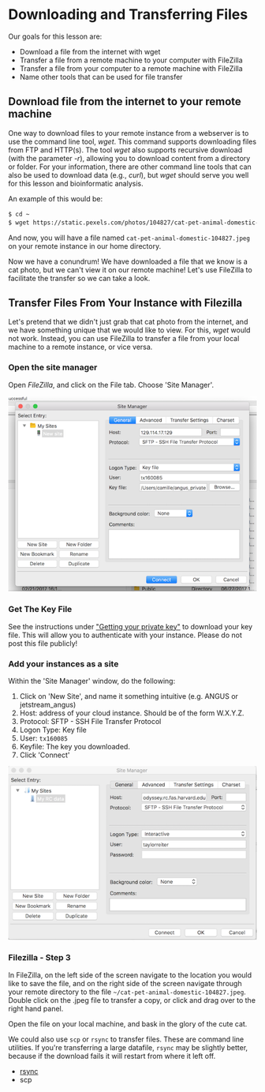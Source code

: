 # Downloading and Transferring Files

Our goals for this lesson are:

* Download a file from the internet with wget
* Transfer a file from a remote machine to your computer with FileZilla
* Transfer a file from your computer to a remote machine with FileZilla
* Name other tools that can be used for file transfer

## Download file from the internet to your remote machine

One way to download files to your remote instance from a webserver is to use the command line tool, *wget*. This command supports downloading files from FTP and HTTP(s). The tool *wget* also supports recursive download (with the parameter *-r*), allowing you to download content from a directory or folder. For your information, there are other command line tools that can also be used to download data (e.g., *curl*), but *wget* should serve you well for this lesson and bioinformatic analysis.

An example of this would be: 
```bash
$ cd ~
$ wget https://static.pexels.com/photos/104827/cat-pet-animal-domestic-104827.jpeg 
```

And now, you will have a file named `cat-pet-animal-domestic-104827.jpeg` on your remote instance in our home directory. 

Now we have a conundrum! We have downloaded a file that we know is a cat photo, but we can't view it on our remote machine! Let's use FileZilla to facilitate the transfer so we can take a look.

## Transfer Files From Your Instance with Filezilla
Let's pretend that we didn't just grab that cat photo from the internet, and we have something unique that we would like to view. For this, *wget* would not work. Instead, you can use FileZilla to transfer a file from your local machine to a remote instance, or vice versa. 

### Open the site manager

Open *FileZilla*, and click on the File tab. Choose 'Site Manager'.
 
![FileZilla_step1](_static/filezilla_site_add.png)

### Get The Key File

See the instructions under ["Getting your private key"](jetstream/login.html#getting-the-private-key) to download your key file. This will allow you to authenticate
with your instance. Please do not post this file publicly!

### Add your instances as a site

Within the 'Site Manager' window, do the following: 

1. Click on 'New Site', and name it something intuitive (e.g. ANGUS or jetstream_angus)
2. Host: address of your cloud instance. Should be of the form W.X.Y.Z.
3. Protocol: SFTP - SSH File Transfer Protocol
4. Logon Type: Key file
5. User: `tx160085`
6. Keyfile: The key you downloaded.
7. Click 'Connect'
	
![FileZilla_step2](_static/filezilla_2.png)

### Filezilla - Step 3

In FileZilla, on the left side of the screen navigate to the location you would like to save the file, and on the right side of the screen navigate through your remote directory to the file `~/cat-pet-animal-domestic-104827.jpeg`. Double click on the .jpeg file to transfer a copy, or click and drag over to the right hand panel.

Open the file on your local machine, and bask in the glory of the cute cat.

We could also use `scp` or `rsync` to transfer files. These are command line utilities. If you're transferring a large datafile, `rsync` may be slightly better, because if the download fails it will restart from where it left off. 
+ [rsync](https://rsync.samba.org/)
+ scp
